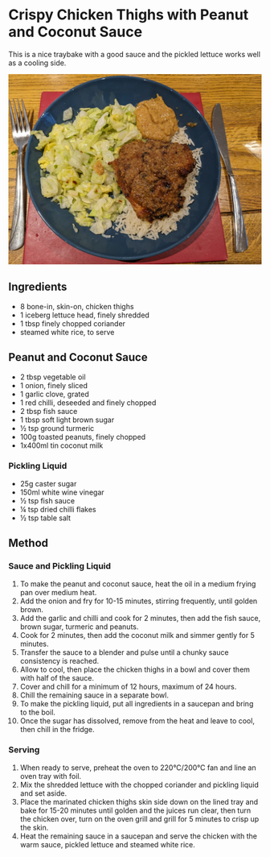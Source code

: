 # Crispy Chicken Thighs with Peanut and Coconut Sauce # 

This is a nice traybake with a good sauce and the pickled lettuce works well as a cooling side.

![Crispy Chicken Thighs with Peanut and Coconut Sauce](/public/images/Crispy-Chicken-Thighs-with-Peanut-and-Coconut-Sauce.jpg)

## Ingredients ## 

- 8 bone-in, skin-on, chicken thighs
- 1 iceberg lettuce head, finely shredded
- 1 tbsp finely chopped coriander
- steamed white rice, to serve

## Peanut and Coconut Sauce
- 2 tbsp vegetable oil
- 1 onion, finely sliced
- 1 garlic clove, grated
- 1 red chilli, deseeded and finely chopped
- 2 tbsp fish sauce
- 1 tbsp soft light brown sugar
- ½ tsp ground turmeric
- 100g toasted peanuts, finely chopped
- 1x400ml tin coconut milk

### Pickling Liquid

- 25g caster sugar
- 150ml white wine vinegar
- ½ tsp fish sauce
- ¼ tsp dried chilli flakes
- ½ tsp table salt

## Method ## 

### Sauce and Pickling Liquid

1. To make the peanut and coconut sauce, heat the oil in a medium frying pan over medium heat.
1. Add the onion and fry for 10-15 minutes, stirring frequently, until golden brown.
1. Add the garlic and chilli and cook for 2 minutes, then add the fish sauce, brown sugar, turmeric and peanuts.
1. Cook for 2 minutes, then add the coconut milk and simmer gently for 5 minutes.
1. Transfer the sauce to a blender and pulse until a chunky sauce consistency is reached.
1. Allow to cool, then place the chicken thighs in a bowl and cover them with half of the sauce.
1. Cover and chill for a minimum of 12 hours, maximum of 24 hours.
1. Chill the remaining sauce in a separate bowl.
1. To make the pickling liquid, put all ingredients in a saucepan and bring to the boil.
1. Once the sugar has dissolved, remove from the heat and leave to cool, then chill in the fridge.

### Serving

1. When ready to serve, preheat the oven to 220°C/200°C fan and line an oven tray with foil.
1. Mix the shredded lettuce with the chopped coriander and pickling liquid and set aside.
1. Place the marinated chicken thighs skin side down on the lined tray and bake for 15-20 minutes until golden and the juices run clear, then turn the chicken over, turn on the oven grill and grill for 5 minutes to crisp up the skin.
1. Heat the remaining sauce in a saucepan and serve the chicken with the warm sauce, pickled lettuce and steamed white rice.
